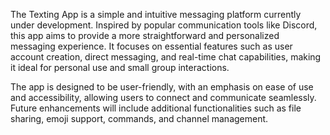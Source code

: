 The Texting App is a simple and intuitive messaging platform currently under development. Inspired by popular communication tools like Discord, this app aims to provide a more straightforward and personalized messaging experience. It focuses on essential features such as user account creation, direct messaging, and real-time chat capabilities, making it ideal for personal use and small group interactions.

The app is designed to be user-friendly, with an emphasis on ease of use and accessibility, allowing users to connect and communicate seamlessly. Future enhancements will include additional functionalities such as file sharing, emoji support, commands, and channel management.
